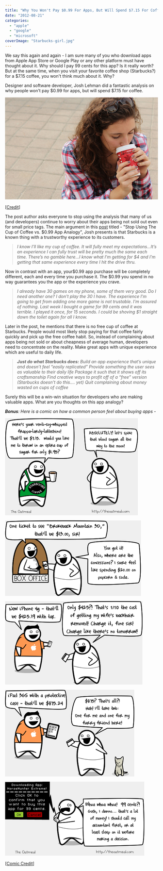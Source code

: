 ```yaml
---
title: "Why You Won't Pay $0.99 For Apps, But Will Spend $7.15 For Coffee"
date: "2012-08-21"
categories: 
  - "apple"
  - "google"
  - "microsoft"
coverImage: "Starbucks-girl.jpg"
---
```


We say this again and again - I am sure many of you who download apps from Apple App Store or Google Play or any other platform must have thought about it. Why should I pay 99 cents for this app? Is it really worth? But at the same time, when you visit your favorite coffee shop (Starbucks?) for a $7.15 coffee, you won't think much about it. Why?

Designer and software developer, Josh Lehman did a fantastic analysis on why people won't pay $0.99 for apps, but will spend $7.15 for coffee.

[![](images/Starbucks-girl.jpg "Starbucks girl")](http://iCosmoGeek.com/why-you-wont-pay-0-99-for-apps-but-will-spend-7-15-for-cofee/starbucks-girl/)

\[[Credit](http://www.flickr.com/photos/71764621@N03/6501164973/sizes/z/in/photostream/)\]

The post author asks everyone to stop using the analysis that many of us (and developers) continue to worry about their apps being not sold out even for small price tags. The main argument in this [post](http://www.joshlehman.com/thoughts/stop-using-the-cup-of-coffee-vs-0-99-cent-app-analogy/) titled - "Stop Using The Cup of Coffee vs. $0.99 App Analogy", Josh presents is that Starbucks is a known thing with a trustworthy experience to its customers.

> _I know I’ll like my cup of coffee. It will fully meet my expectations...It’s an experience I can fully trust will be pretty much the same each time. There’s no gamble here...I know what I’m getting for $4 and I’m getting that same experience every time I hit the drive thru._

Now in contrast with an app, your$0.99 app purchase will be completely different, each and every time you purchase it. The $0.99 you spend in no way guarantees you the app or the experience you crave.

> _I already have 30 games on my phone, some of them very good. Do I need another one? I don’t play the 30 I have. The experience I’m going to get from adding one more game is not trustable. I’m assured of nothing. Last week I bought a game for 99 cents and it was terrible. I played it once, for 15 seconds. I could be shoving $1 straight down the toilet again for all I know._ 

Later in the post, he mentions that there is no free cup of coffee at Starbucks. People would most likely stop paying for that coffee fairly quickly and pick up the free coffee habit. So, instead of complaining about apps being not sold or about cheapness of average human, developers need to concentrate on the reality. Make great apps with unique experience which are useful to daily life.

> _**Just do what Starbucks does:**_ _Build an app experience that’s unique and doesn’t feel “easily replicated”_ _Provide something the user sees as valuable to their daily life_ _Package it such that it shows off its craftsmanship_ _Find creative ways to profit off of a “free” version (Starbucks doesn’t do this…. yet)_ _Quit complaining about money wasted on cups of coffee_

Surely this will be a win-win situation for developers who are making valuable apps. What are you thoughts on this app analogy?

_**Bonus**: Here is a comic on how a common person feel about buying apps -_ 

[![](images/Buying-apps.png "Buying apps")](http://iCosmoGeek.com/why-you-wont-pay-0-99-for-apps-but-will-spend-7-15-for-cofee/buying-apps/)

[![](images/Buying-apps-2.png "Buying apps 2")](http://iCosmoGeek.com/why-you-wont-pay-0-99-for-apps-but-will-spend-7-15-for-cofee/buying-apps-2/)

[![](images/Buying-apps-3.png "Buying apps 3")](http://iCosmoGeek.com/why-you-wont-pay-0-99-for-apps-but-will-spend-7-15-for-cofee/buying-apps-3/)

[![](images/Buying-apps-4.png "Buying apps 4")](http://iCosmoGeek.com/why-you-wont-pay-0-99-for-apps-but-will-spend-7-15-for-cofee/buying-apps-4/)

[![](images/Buying-apps-5.png "Buying apps 5")](http://iCosmoGeek.com/why-you-wont-pay-0-99-for-apps-but-will-spend-7-15-for-cofee/buying-apps-5/)

\[[Comic Credit](http://theoatmeal.com/blog/apps)\]
